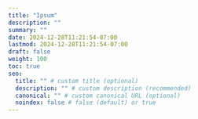 ```yaml
---
title: "Ipsum"
description: ""
summary: ""
date: 2024-12-28T11:21:54-07:00
lastmod: 2024-12-28T11:21:54-07:00
draft: false
weight: 100
toc: true
seo:
  title: "" # custom title (optional)
  description: "" # custom description (recommended)
  canonical: "" # custom canonical URL (optional)
  noindex: false # false (default) or true
---
```

